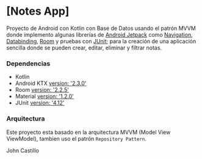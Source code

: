 # [Notes App]

Proyecto de Android con Kotlin con Base de Datos usando el patrón MVVM donde implemento algunas librerías de [Android Jetpack](https://developer.android.com/jetpack) 
como [Navigation](https://developer.android.com/jetpack/androidx/releases/navigation), [Databinding](https://developer.android.com/jetpack/androidx/releases/databinding), 
[Room](https://developer.android.com/jetpack/androidx/releases/room) y pruebas con [JUnit](https://developer.android.com/training/testing/junit-runner); 
para la creación de una aplicación sencilla donde se pueden crear, editar, eliminar y filtrar notas.

### Dependencias

- Kotlin
- Android KTX [version: '2.3.0'](https://developer.android.com/kotlin/ktx)
- Room [version: '2.2.5'](https://developer.android.com/jetpack/androidx/releases/room)
- Material [version: '1.2.0'](https://material.io/develop/android)
- JUnit [version: '4.12'](https://developer.android.com/training/testing/junit-runner)

### Arquitectura

Este proyecto esta basado en la arquitectura MVVM (Model View ViewModel), tambien uso el patrón `Repository Pattern`.

John Castillo
